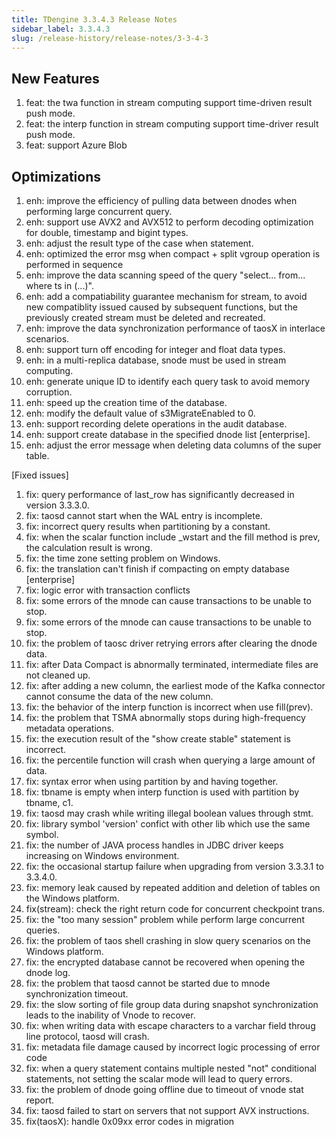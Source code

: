 ```yaml
---
title: TDengine 3.3.4.3 Release Notes
sidebar_label: 3.3.4.3
slug: /release-history/release-notes/3-3-4-3
---
```


## New Features
1. feat: the twa function in stream computing support time-driven result push mode. 
1. feat: the interp function in stream computing support time-driver result push mode. 
1. feat: support Azure Blob 

## Optimizations
1. enh: improve the efficiency of pulling data between dnodes when performing large concurrent query. 
1. enh: support use AVX2 and AVX512 to perform decoding optimization for double, timestamp and bigint types. 
1. enh: adjust the result type of the case when statement. 
1. enh: optimized the error msg when compact + split vgroup operation is performed in sequence
1. enh: improve the data scanning speed of the query "select... from... where ts in (...)". 
1. enh: add a compatiability guarantee mechanism for stream, to avoid new compatiblity issued caused by subsequent functions, but the previously created stream must be deleted and recreated. 
1. enh: improve the data synchronization performance of taosX in interlace scenarios. 
1. enh: support turn off encoding for integer and float data types. 
1. enh: in a multi-replica database, snode must be used in stream computing. 
1. enh: generate unique ID to identify each query task to avoid memory corruption. 
1. enh: speed up the creation time of the database. 
1. enh: modify the default value of s3MigrateEnabled to 0. 
1. enh: support recording delete operations in the audit database. 
1. enh: support create database in the specified dnode list [enterprise]. 
1. enh: adjust the error message when deleting data columns of the super table. 

[Fixed issues] 
1. fix: query performance of last_row has significantly decreased in version 3.3.3.0. 
1. fix: taosd cannot start when the WAL entry is incomplete. 
1. fix: incorrect query results when partitioning by a constant. 
1. fix: when the scalar function include _wstart and the fill method is prev, the calculation result is wrong. 
1. fix: the time zone setting problem on Windows. 
1. fix: the translation can't finish if compacting on empty database [enterprise] 
1. fix: logic error with transaction conflicts 
1. fix: some errors of the mnode can cause transactions to be unable to stop. 
1. fix: some errors of the mnode can cause transactions to be unable to stop. 
1. fix: the problem of taosc driver retrying errors after clearing the dnode data. 
1. fix: after Data Compact is abnormally terminated, intermediate files are not cleaned up. 
1. fix: after adding a new column, the earliest mode of the Kafka connector cannot consume the data of the new column. 
1. fix: the behavior of the interp function is incorrect when use fill(prev). 
1. fix: the problem that TSMA abnormally stops during high-frequency metadata operations. 
1. fix: the execution result of the "show create stable" statement is incorrect. 
1. fix: the percentile function will crash when querying a large amount of data. 
1. fix: syntax error when using partition by and having together. 
1. fix: tbname is empty when interp function is used with partition by tbname, c1. 
1. fix: taosd may crash while writing illegal boolean values through stmt. 
1. fix: library symbol 'version' confict with other lib which use the same symbol. 
1. fix: the number of JAVA process handles in JDBC driver keeps increasing on Windows environment. 
1. fix: the occasional startup failure when upgrading from version 3.3.3.1 to 3.3.4.0. 
1. fix: memory leak caused by repeated addition and deletion of tables on the Windows platform. 
1. fix(stream): check the right return code for concurrent checkpoint trans. 
1. fix: the "too many session" problem while perform large concurrent queries. 
1. fix: the problem of taos shell crashing in slow query scenarios on the Windows platform. 
1. fix: the encrypted database cannot be recovered when opening the dnode log. 
1. fix: the problem that taosd cannot be started due to mnode synchronization timeout. 
1. fix: the slow sorting of file group data during snapshot synchronization leads to the inability of Vnode to recover. 
1. fix: when writing data with escape characters to a varchar field throug line protocol, taosd will crash. 
1. fix: metadata file damage caused by incorrect logic processing of error code 
1. fix: when a query statement contains multiple nested "not" conditional statements, not setting the scalar mode will lead to query errors. 
1. fix: the problem of dnode going offline due to timeout of vnode stat report. 
1. fix: taosd failed to start on servers that not support AVX instructions. 
1. fix(taosX): handle 0x09xx error codes in migration 
